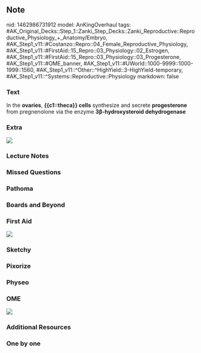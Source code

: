 ## Note
nid: 1462986731912
model: AnKingOverhaul
tags: #AK_Original_Decks::Step_1::Zanki_Step_Decks::Zanki_Reproductive::Reproductive_Physiology_+_Anatomy/Embryo, #AK_Step1_v11::#Costanzo::Repro::04_Female_Reproductive_Physiology, #AK_Step1_v11::#FirstAid::15_Repro::03_Physiology::02_Estrogen, #AK_Step1_v11::#FirstAid::15_Repro::03_Physiology::03_Progesterone, #AK_Step1_v11::#OME_banner, #AK_Step1_v11::#UWorld::1000-9999::1000-1999::1560, #AK_Step1_v11::^Other::^HighYield::3-HighYield-temporary, #AK_Step1_v11::^Systems::Reproductive::Physiology
markdown: false

### Text
In the <b>ovaries</b>, <b>{{c1::theca}} cells</b> synthesize and
secrete <b>progesterone</b> from pregnenolone via the enzyme
<b>3β-hydroxysteroid dehydrogenase</b>

### Extra
<img src="paste-304096569459219.jpg">

### Lecture Notes


### Missed Questions


### Pathoma


### Boards and Beyond


### First Aid
<img src="tmpU_CSrE.png">

### Sketchy


### Pixorize


### Physeo


### OME
<div class="ome-widget">
  <a href="https://onlinemeded.org?ref=anki"><img src=
  "_OME_AnkiFlashcards_General_7.png"></a>
</div>

### Additional Resources


### One by one

